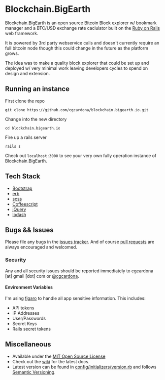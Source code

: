 # Blockchain.BigEarth

Blockchain.BigEarth is an open source Bitcoin Block explorer w/ bookmark manager and a BTC/USD exchange rate caclulator built on the [Ruby on Rails](https://github.com/rails/rails) web framework.

It is powered by 3rd party webservice calls and doesn't currently require an full bitcoin node though this could change in the future as the platform grows.

The idea was to make a quality block explorer that could be set up and deployed w/ very minimal work leaving developers cycles to spend on design and extension. 

## Running an instance

First clone the repo

`git clone https://github.com/cgcardona/blockchain.bigearth.io.git`

Change into the new directory

`cd blockchain.bigearth.io`

Fire up a rails server

`rails s`

Check out `localhost:3000` to see your very own fully operation instance of Blockchain.BigEarth.

## Tech Stack 

* [Bootstrap](https://getbootstrap.com/)
* [erb](https://en.wikipedia.org/wiki/ERuby)
* [scss](http://sass-lang.com/)
* [Coffeescript](http://coffeescript.org/)
* [jQuery](https://jquery.com/)
* [lodash](https://lodash.com/)

## Bugs && Issues

Please file any bugs in the [issues tracker](https://github.com/cgcardona/blockchain.bigearth.io/issues). And of course [pull requests](https://github.com/cgcardona/blockchain.bigearth.io/pulls) are always encouraged and welcomed.

### Security

Any and all security issues should be reported immediately to cgcardona [at] gmail [dot] com or [@cgcardona](https://twitter.com/cgcardona).

#### Environment Variables

I'm using [figaro](https://github.com/laserlemon/figaro) to handle all app sensitive information. This includes:

* API tokens
* IP Addresses
* User/Passwords
* Secret Keys 
* Rails secret tokens 

## Miscellaneous
 
* Available under the [MIT Open Source License](LICENSE.md)
* Check out the [wiki](https://github.com/cgcardona/blockchain.bigearth.io/wiki) for the latest docs.
* Latest version can be found in [config/initializers/version.rb](config/initializers/version.rb) and follows [Semantic Versioning](http://semver.org/).
